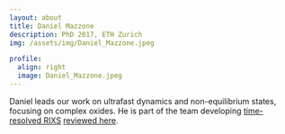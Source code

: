 ```yaml
---
layout: about
title: Daniel Mazzone
description: PhD 2017, ETH Zurich
img: /assets/img/Daniel_Mazzone.jpeg

profile:
  align: right
  image: Daniel_Mazzone.jpeg
---
```


Daniel leads our work on ultrafast dynamics and non-equilibrium states, focusing on complex oxides. He is part of the team developing [time-resolved RIXS](/publications/#dean2016ultrafast) [reviewed here](/publications/#cao2019ultrafast).
